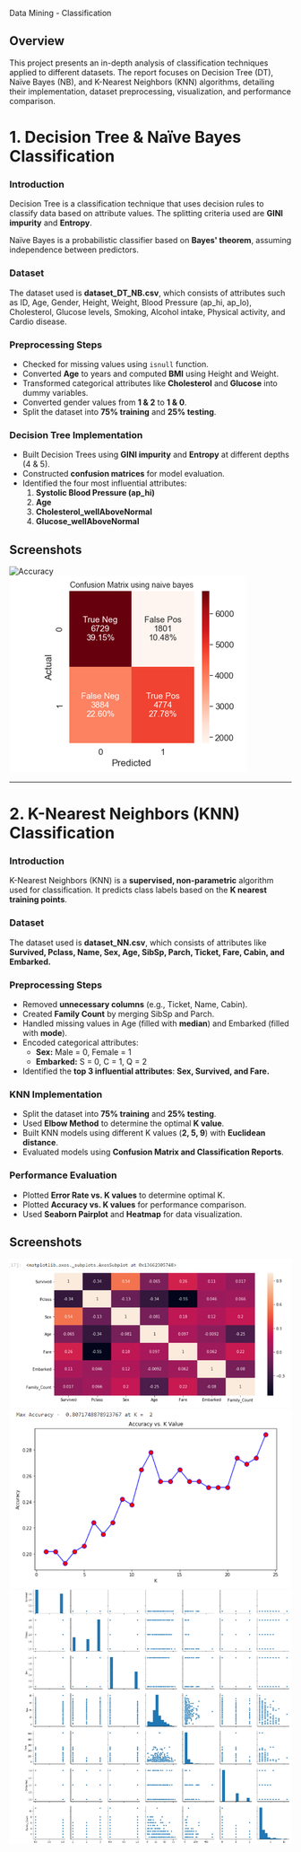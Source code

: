 Data Mining - Classification

## Overview
This project presents an in-depth analysis of classification techniques applied to different datasets. The report focuses on Decision Tree (DT), Naïve Bayes (NB), and K-Nearest Neighbors (KNN) algorithms, detailing their implementation, dataset preprocessing, visualization, and performance comparison.

# 1. Decision Tree & Naïve Bayes Classification

### **Introduction**
Decision Tree is a classification technique that uses decision rules to classify data based on attribute values. The splitting criteria used are **GINI impurity** and **Entropy**.

Naïve Bayes is a probabilistic classifier based on **Bayes' theorem**, assuming independence between predictors.

### **Dataset**
The dataset used is **dataset_DT_NB.csv**, which consists of attributes such as ID, Age, Gender, Height, Weight, Blood Pressure (ap_hi, ap_lo), Cholesterol, Glucose levels, Smoking, Alcohol intake, Physical activity, and Cardio disease.

### **Preprocessing Steps**
- Checked for missing values using `isnull` function.
- Converted **Age** to years and computed **BMI** using Height and Weight.
- Transformed categorical attributes like **Cholesterol** and **Glucose** into dummy variables.
- Converted gender values from **1 & 2** to **1 & 0**.
- Split the dataset into **75% training** and **25% testing**.

### **Decision Tree Implementation**
- Built Decision Trees using **GINI impurity** and **Entropy** at different depths (4 & 5).
- Constructed **confusion matrices** for model evaluation.
- Identified the four most influential attributes:
  1. **Systolic Blood Pressure (ap_hi)**
  2. **Age**
  3. **Cholesterol_wellAboveNormal**
  4. **Glucose_wellAboveNormal**

## Screenshots
![Accuracy](images/accuracyGine.png)
![Confusion Matrix](images/confusionMatrix.png)


---

# 2. K-Nearest Neighbors (KNN) Classification

### **Introduction**
K-Nearest Neighbors (KNN) is a **supervised, non-parametric** algorithm used for classification. It predicts class labels based on the **K nearest training points**.

### **Dataset**
The dataset used is **dataset_NN.csv**, which consists of attributes like **Survived, Pclass, Name, Sex, Age, SibSp, Parch, Ticket, Fare, Cabin, and Embarked.**

### **Preprocessing Steps**
- Removed **unnecessary columns** (e.g., Ticket, Name, Cabin).
- Created **Family Count** by merging SibSp and Parch.
- Handled missing values in Age (filled with **median**) and Embarked (filled with **mode**).
- Encoded categorical attributes:
  - **Sex:** Male = 0, Female = 1
  - **Embarked:** S = 0, C = 1, Q = 2
- Identified the **top 3 influential attributes**: **Sex, Survived, and Fare.**

### **KNN Implementation**
- Split the dataset into **75% training** and **25% testing**.
- Used **Elbow Method** to determine the optimal **K value**.
- Built KNN models using different K values (**2, 5, 9**) with **Euclidean distance**.
- Evaluated models using **Confusion Matrix and Classification Reports**.

### **Performance Evaluation**
- Plotted **Error Rate vs. K values** to determine optimal K.
- Plotted **Accuracy vs. K values** for performance comparison.
- Used **Seaborn Pairplot** and **Heatmap** for data visualization.

## Screenshots
![Heat Map](images/heatmap.png)
![Accuracy](images/accuracy.png)
![PairPlot](images/pairplot.png)
